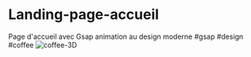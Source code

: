 # Landing-page-accueil
Page d'accueil avec Gsap animation au design moderne
#gsap #design #coffee
![coffee-3D](https://user-images.githubusercontent.com/75976059/136175693-d6e72990-b299-4225-9d76-832cbcc208ea.jpeg)
